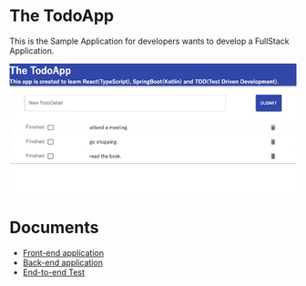 # The TodoApp

This is the Sample Application for developers wants to develop a FullStack Application. 

![screenshot](./screenshot.png)

# Documents
- [Front-end application](./client/README.md)
- [Back-end application](./server/README.md)
- [End-to-end Test](./e2e/README.md)